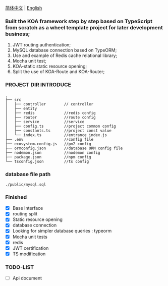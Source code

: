 [简体中文](./README.md) | [English](./README.en.md)

### Built the KOA framework step by step based on TypeScript from scratch as a wheel template project for later development business;

1. JWT routing authentication;
2. MySQL database connection based on TypeORM;
3. Use and example of Redis cache relational library;
4. Mocha unit test;
5. KOA-static static resource opening;
6. Split the use of KOA-Route and KOA-Router;

### PROJECT DIR INTRODUCE

```
.
├── src
│   ├── controller        // controller
│   ├── entity
│   ├── redis             //redis config
│   ├── router            //route config
│   ├── service           //service
│   ├── config.ts         //project common config
│   ├── constants.ts      //project const value
│   └── index.ts          //entrance index.js
├── .env                  //config file
├── ecosystem.config.js   //pm2 config
├── ormconfig.json        //database ORM config file
├── nodemon.json          //nodemon config
├── package.json          //npm config
└── tsconfig.json         //ts config
```

### database file path

```
./public/mysql.sql
```

### Finished

- [x] Base Interface
- [x] routing split
- [x] Static resource opening
- [x] database connection
- [x] Looking for simpler database queries : typeorm
- [x] Mocha unit tests
- [x] redis
- [x] JWT certification
- [x] TS modification

### TODO-LIST

- [ ] Api document
